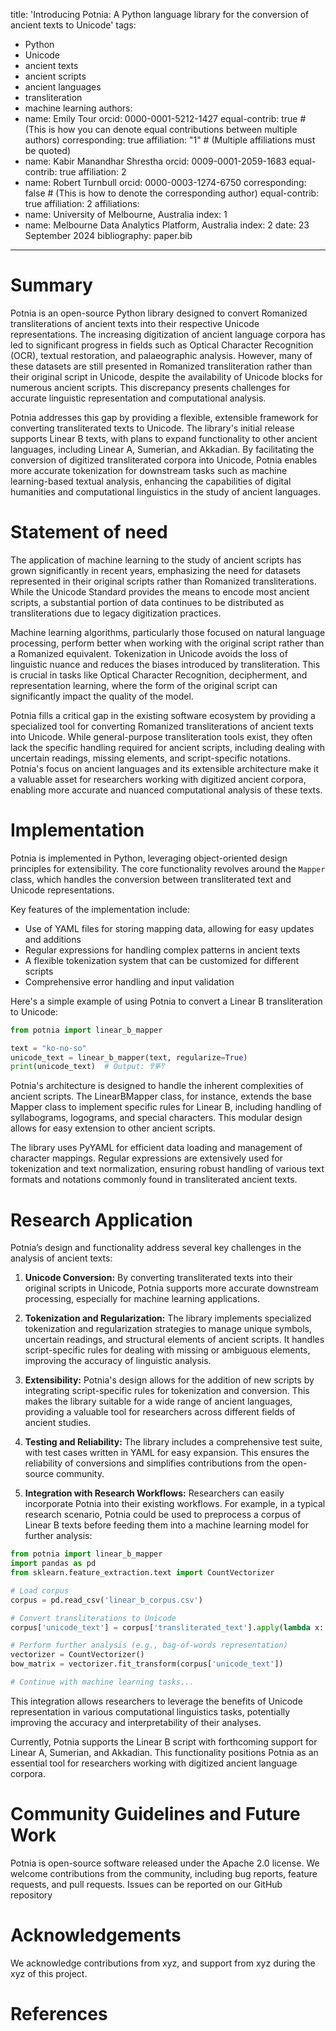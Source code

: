title: 'Introducing Potnia: A Python language library for the conversion of ancient texts to Unicode'
tags:
  - Python
  - Unicode 
  - ancient texts
  - ancient scripts
  - ancient languages
  - transliteration
  - machine learning
authors:
  - name: Emily Tour
    orcid: 0000-0001-5212-1427
    equal-contrib: true # (This is how you can denote equal contributions between multiple authors)
    corresponding: true
    affiliation: "1" # (Multiple affiliations must be quoted)
  - name: Kabir Manandhar Shrestha
    orcid: 0009-0001-2059-1683
    equal-contrib: true
    affiliation: 2
  - name: Robert Turnbull
    orcid: 0000-0003-1274-6750
    corresponding: false # (This is how to denote the corresponding author)
    equal-contrib: true
    affiliation: 2
affiliations:
 - name: University of Melbourne, Australia
   index: 1
 - name: Melbourne Data Analytics Platform, Australia
   index: 2
date: 23 September 2024
bibliography: paper.bib

---

# Summary

Potnia is an open-source Python library designed to convert Romanized transliterations of ancient texts into their respective Unicode representations. The increasing digitization of ancient language corpora has led to significant progress in fields such as Optical Character Recognition (OCR), textual restoration, and palaeographic analysis. However, many of these datasets are still presented in Romanized transliteration rather than their original script in Unicode, despite the availability of Unicode blocks for numerous ancient scripts. This discrepancy presents challenges for accurate linguistic representation and computational analysis.

Potnia addresses this gap by providing a flexible, extensible framework for converting transliterated texts to Unicode. The library's initial release supports Linear B texts, with plans to expand functionality to other ancient languages, including Linear A, Sumerian, and Akkadian. By facilitating the conversion of digitized transliterated corpora into Unicode, Potnia enables more accurate tokenization for downstream tasks such as machine learning-based textual analysis, enhancing the capabilities of digital humanities and computational linguistics in the study of ancient languages.

# Statement of need

The application of machine learning to the study of ancient scripts has grown significantly in recent years, emphasizing the need for datasets represented in their original scripts rather than Romanized transliterations. While the Unicode Standard provides the means to encode most ancient scripts, a substantial portion of data continues to be distributed as transliterations due to legacy digitization practices.

Machine learning algorithms, particularly those focused on natural language processing, perform better when working with the original script rather than a Romanized equivalent. Tokenization in Unicode avoids the loss of linguistic nuance and reduces the biases introduced by transliteration. This is crucial in tasks like Optical Character Recognition, decipherment, and representation learning, where the form of the original script can significantly impact the quality of the model.

Potnia fills a critical gap in the existing software ecosystem by providing a specialized tool for converting Romanized transliterations of ancient texts into Unicode. While general-purpose transliteration tools exist, they often lack the specific handling required for ancient scripts, including dealing with uncertain readings, missing elements, and script-specific notations. Potnia's focus on ancient languages and its extensible architecture make it a valuable asset for researchers working with digitized ancient corpora, enabling more accurate and nuanced computational analysis of these texts.

# Implementation

Potnia is implemented in Python, leveraging object-oriented design principles for extensibility. The core functionality revolves around the `Mapper` class, which handles the conversion between transliterated text and Unicode representations. 

Key features of the implementation include:
- Use of YAML files for storing mapping data, allowing for easy updates and additions
- Regular expressions for handling complex patterns in ancient texts
- A flexible tokenization system that can be customized for different scripts
- Comprehensive error handling and input validation

Here's a simple example of using Potnia to convert a Linear B transliteration to Unicode:

```python
from potnia import linear_b_mapper

text = "ko-no-so"
unicode_text = linear_b_mapper(text, regularize=True)
print(unicode_text)  # Output: 𐀒𐀜𐀰
```

Potnia's architecture is designed to handle the inherent complexities of ancient scripts. The LinearBMapper class, for instance, extends the base Mapper class to implement specific rules for Linear B, including handling of syllabograms, logograms, and special characters. This modular design allows for easy extension to other ancient scripts.

The library uses PyYAML for efficient data loading and management of character mappings. Regular expressions are extensively used for tokenization and text normalization, ensuring robust handling of various text formats and notations commonly found in transliterated ancient texts.

# Research Application

Potnia’s design and functionality address several key challenges in the analysis of ancient texts:

1. **Unicode Conversion:** By converting transliterated texts into their original scripts in Unicode, Potnia supports more accurate downstream processing, especially for machine learning applications.

2. **Tokenization and Regularization:** The library implements specialized tokenization and regularization strategies to manage unique symbols, uncertain readings, and structural elements of ancient scripts. It handles script-specific rules for dealing with missing or ambiguous elements, improving the accuracy of linguistic analysis.

3. **Extensibility:** Potnia's design allows for the addition of new scripts by integrating script-specific rules for tokenization and conversion. This makes the library suitable for a wide range of ancient languages, providing a valuable tool for researchers across different fields of ancient studies.

4. **Testing and Reliability:** The library includes a comprehensive test suite, with test cases written in YAML for easy expansion. This ensures the reliability of conversions and simplifies contributions from the open-source community.

5. **Integration with Research Workflows:** Researchers can easily incorporate Potnia into their existing workflows. For example, in a typical research scenario, Potnia could be used to preprocess a corpus of Linear B texts before feeding them into a machine learning model for further analysis:

```python
from potnia import linear_b_mapper
import pandas as pd
from sklearn.feature_extraction.text import CountVectorizer

# Load corpus
corpus = pd.read_csv('linear_b_corpus.csv')

# Convert transliterations to Unicode
corpus['unicode_text'] = corpus['transliterated_text'].apply(lambda x: linear_b_mapper(x, regularize=True))

# Perform further analysis (e.g., bag-of-words representation)
vectorizer = CountVectorizer()
bow_matrix = vectorizer.fit_transform(corpus['unicode_text'])

# Continue with machine learning tasks...
```

This integration allows researchers to leverage the benefits of Unicode representation in various computational linguistics tasks, potentially improving the accuracy and interpretability of their analyses.

Currently, Potnia supports the Linear B script with forthcoming support for Linear A, Sumerian, and Akkadian. This functionality positions Potnia as an essential tool for researchers working with digitized ancient language corpora.

# Community Guidelines and Future Work

Potnia is open-source software released under the Apache 2.0 license. We welcome contributions from the community, including bug reports, feature requests, and pull requests. Issues can be reported on our GitHub repository 
<!-- 
# Citations

Citations to entries in paper.bib should be in
[rMarkdown](http://rmarkdown.rstudio.com/authoring_bibliographies_and_citations.html)
format.

If you want to cite a software repository URL (e.g. something on GitHub without a preferred
citation) then you can do it with the example BibTeX entry below for @fidgit.

For a quick reference, the following citation commands can be used:
- `@author:2001`  ->  "Author et al. (2001)"
- `[@author:2001]` -> "(Author et al., 2001)"
- `[@author1:2001; @author2:2001]` -> "(Author1 et al., 2001; Author2 et al., 2002)"

# Figures

Figures can be included like this:
![Caption for example figure.\label{fig:example}](figure.png)
and referenced from text using \autoref{fig:example}.

Figure sizes can be customized by adding an optional second parameter:
![Caption for example figure.](figure.png){ width=20% } -->

# Acknowledgements

We acknowledge contributions from xyz, and support from xyz during the xyz of this project.

# References
